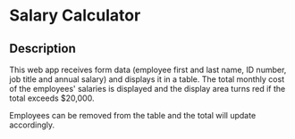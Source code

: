 # Salary Calculator

## Description

This web app receives form data (employee first and last name, ID number, job title and annual salary) and displays it in a table. The total monthly cost of the employees' salaries is displayed and the display area turns red if the total exceeds $20,000.

Employees can be removed from the table and the total will update accordingly.
